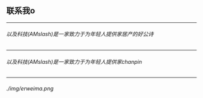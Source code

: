  ## 联系我o

---

###### 以及科技(AMslash)是一家致力于为年轻人提供家居产的好公诗

---
###### 以及科技(AMslash)是一家致力于为年轻人提供家chanpin

---

###### ./img/erweima.png

